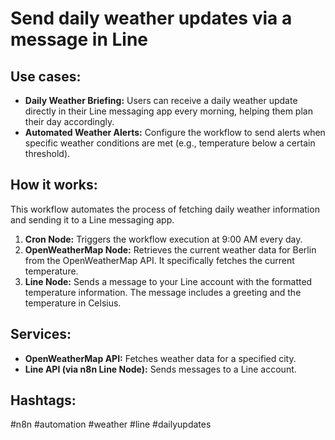 # Send daily weather updates via a message in Line

## Use cases:

- **Daily Weather Briefing:** Users can receive a daily weather update directly in their Line messaging app every morning, helping them plan their day accordingly.
- **Automated Weather Alerts:**  Configure the workflow to send alerts when specific weather conditions are met (e.g., temperature below a certain threshold).

## How it works:

This workflow automates the process of fetching daily weather information and sending it to a Line messaging app.

1.  **Cron Node:** Triggers the workflow execution at 9:00 AM every day.
2.  **OpenWeatherMap Node:** Retrieves the current weather data for Berlin from the OpenWeatherMap API.  It specifically fetches the current temperature.
3.  **Line Node:** Sends a message to your Line account with the formatted temperature information. The message includes a greeting and the temperature in Celsius.

## Services:

-   **OpenWeatherMap API:** Fetches weather data for a specified city.
-   **Line API (via n8n Line Node):** Sends messages to a Line account.

## Hashtags:

#n8n #automation #weather #line #dailyupdates
